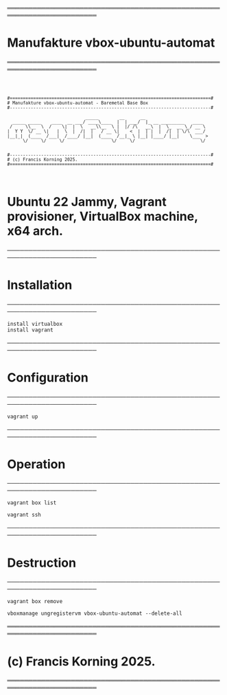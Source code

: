 
═══════════════════════════════════════════════════════════════════════
# Manufakture vbox-ubuntu-automat
═══════════════════════════════════════════════════════════════════════

<code> 

	#=============================================================================#
	# Manufakture vbox-ubuntu-automat - Baremetal Base Box
	#-----------------------------------------------------------------------------#

                                  _____        __      __                        
      _____ _____    ____  __ ___/ ____\____  |  | ___/  |_ __ _________   ____  
     /     \\__  \  /    \|  |  \   __\\__  \ |  |/ /\   __\  |  \_  __ \_/ __ \ 
    |  Y Y  \/ __ \|   |  \  |  /|  |   / __ \|    <  |  | |  |  /|  | \/\  ___/ 
    |__|_|  (____  /___|  /____/ |__|  (____  /__|_ \ |__| |____/ |__|    \___  >
          \/     \/     \/                  \/     \/                         \/ 


	#-----------------------------------------------------------------------------#
	# (c) Francis Korning 2025.
	#=============================================================================#
 	                                                                              
</code>		
	

# Ubuntu 22 Jammy, Vagrant provisioner, VirtualBox machine, x64 arch.


───────────────────────────────────────────────────────────────────────
# Installation
───────────────────────────────────────────────────────────────────────
	
	install virtualbox
	install vagrant
	
───────────────────────────────────────────────────────────────────────
# Configuration
───────────────────────────────────────────────────────────────────────
	
	vagrant up

───────────────────────────────────────────────────────────────────────
# Operation
───────────────────────────────────────────────────────────────────────
	
	vagrant box list
	
	vagrant ssh
	
	
───────────────────────────────────────────────────────────────────────
# Destruction
───────────────────────────────────────────────────────────────────────
	
	vagrant box remove  
	
	vboxmanage ungregistervm vbox-ubuntu-automat --delete-all
	
	
	
═══════════════════════════════════════════════════════════════════════
# (c) Francis Korning 2025.
═══════════════════════════════════════════════════════════════════════
